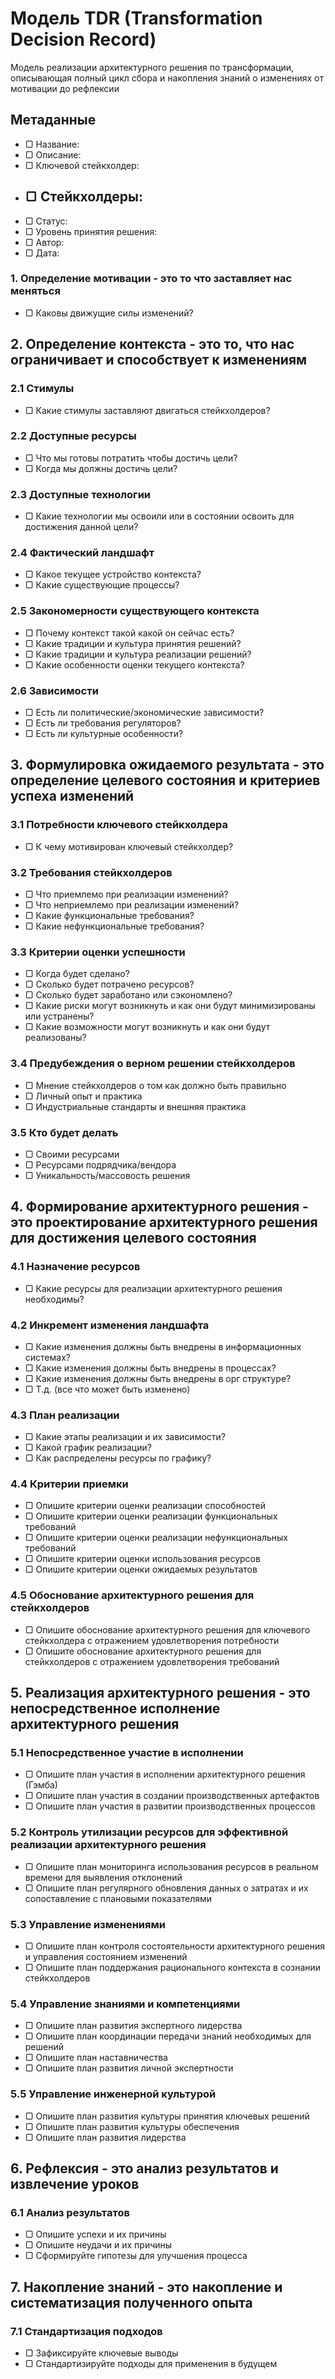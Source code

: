 # Модель TDR (Transformation Decision Record)

Модель реализации архитектурного решения по трансформации, описывающая полный цикл сбора и накопления знаний о изменениях от мотивации до рефлексии

## Метаданные
- ▢ Название:
- ▢ Описание:
- ▢ Ключевой стейкхолдер:
- ▢ Стейкхолдеры:
  -   
- ▢ Статус:
- ▢ Уровень принятия решения:
- ▢ Автор:
- ▢ Дата:

### 1. Определение мотивации - это то что заставляет нас меняться
- ▢ Каковы движущие силы изменений?

## 2. Определение контекста - это то, что нас ограничивает и способствует к изменениям

### 2.1 Стимулы
- ▢ Какие стимулы заставляют двигаться стейкхолдеров?

### 2.2 Доступные ресурсы
- ▢ Что мы готовы потратить чтобы достичь цели?
- ▢ Когда мы должны достичь цели?

### 2.3 Доступные технологии
- ▢ Какие технологии мы освоили или в состоянии освоить для достижения данной цели?

### 2.4 Фактический ландшафт
- ▢ Какое текущее устройство контекста?
- ▢ Какие существующие процессы?

### 2.5 Закономерности существующего контекста
- ▢ Почему контекст такой какой он сейчас есть?
- ▢ Какие традиции и культура принятия решений?
- ▢ Какие традиции и культура реализации решений?
- ▢ Какие особенности оценки текущего контекста?

### 2.6 Зависимости
- ▢ Есть ли политические/экономические зависимости?
- ▢ Есть ли требования регуляторов?
- ▢ Есть ли культурные особенности?

## 3. Формулировка ожидаемого результата - это определение целевого состояния и критериев успеха изменений

### 3.1 Потребности ключевого стейкхолдера
- ▢ К чему мотивирован ключевый стейкхолдер?

### 3.2 Требования стейкхолдеров
- ▢ Что приемлемо при реализации изменений?
- ▢ Что неприемлемо при реализации изменений?
- ▢ Какие функциональные требования?
- ▢ Какие нефункциональные требования?

### 3.3 Критерии оценки успешности
- ▢ Когда будет сделано?
- ▢ Сколько будет потрачено ресурсов?
- ▢ Сколько будет заработано или сэкономлено?
- ▢ Какие риски могут возникнуть и как они будут минимизированы или устранены?
- ▢ Какие возможности могут возникнуть и как они будут реализованы?

### 3.4 Предубеждения о верном решении стейкхолдеров
- ▢ Мнение стейкхолдеров о том как должно быть правильно
- ▢ Личный опыт и практика
- ▢ Индустриальные стандарты и внешняя практика

### 3.5 Кто будет делать
- ▢ Своими ресурсами
- ▢ Ресурсами подрядчика/вендора
- ▢ Уникальность/массовость решения

## 4. Формирование архитектурного решения - это проектирование архитектурного решения для достижения целевого состояния

### 4.1 Назначение ресурсов
- ▢ Какие ресурсы для реализации архитектурного решения необходимы?

### 4.2 Инкремент изменения ландшафта
- ▢ Какие изменения должны быть внедрены в информационных системах?
- ▢ Какие изменения должны быть внедрены в процессах?
- ▢ Какие изменения должны быть внедрены в орг структуре?
- ▢ Т.д. (все что может быть изменено)

### 4.3 План реализации
- ▢ Какие этапы реализации и их зависимости?
- ▢ Какой график реализации?
- ▢ Как распределены ресурсы по графику?

### 4.4 Критерии приемки
- ▢ Опишите критерии оценки реализации способностей
- ▢ Опишите критерии оценки реализации функциональных требований
- ▢ Опишите критерии оценки реализации нефункциональных требований
- ▢ Опишите критерии оценки использования ресурсов
- ▢ Опишите критерии оценки ожидаемых результатов

### 4.5 Обоснование архитектурного решения для стейкхолдеров
- ▢ Опишите обоснование архитектурного решения для ключевого стейкхолдера с отражением удовлетворения потребности
- ▢ Опишите обоснование архитектурного решения для стейкхолдеров с отражением удовлетворения требований

## 5. Реализация архитектурного решения - это непосредственное исполнение архитектурного решения

### 5.1 Непосредственное участие в исполнении
- ▢ Опишите план участия в исполнении архитектурного решения (Гэмба)
- ▢ Опишите план участия в создании производственных артефактов
- ▢ Опишите план участия в развитии производственных процессов

### 5.2 Контроль утилизации ресурсов для эффективной реализации архитектурного решения
- ▢ Опишите план мониторинга использования ресурсов в реальном времени для выявления отклонений
- ▢ Опишите план регулярного обновления данных о затратах и их сопоставление с плановыми показателями

### 5.3 Управление изменениями
- ▢ Опишите план контроля состоятельности архитектурного решения и управления состоянием изменений
- ▢ Опишите план поддержания рационального контекста в сознании стейкхолдеров

### 5.4 Управление знаниями и компетенциями
- ▢ Опишите план развития экспертного лидерства
- ▢ Опишите план координации передачи знаний необходимых для решений
- ▢ Опишите план наставничества
- ▢ Опишите план развития личной экспертности

### 5.5 Управление инженерной культурой
- ▢ Опишите план развития культуры принятия ключевых решений
- ▢ Опишите план развития культуры обеспечения
- ▢ Опишите план развития лидерства

## 6. Рефлексия - это анализ результатов и извлечение уроков

### 6.1 Анализ результатов
- ▢ Опишите успехи и их причины
- ▢ Опишите неудачи и их причины
- ▢ Сформируйте гипотезы для улучшения процесса

## 7. Накопление знаний - это накопление и систематизация полученного опыта

### 7.1 Стандартизация подходов
- ▢ Зафиксируйте ключевые выводы
- ▢ Стандартизируйте подходы для применения в будущем 
